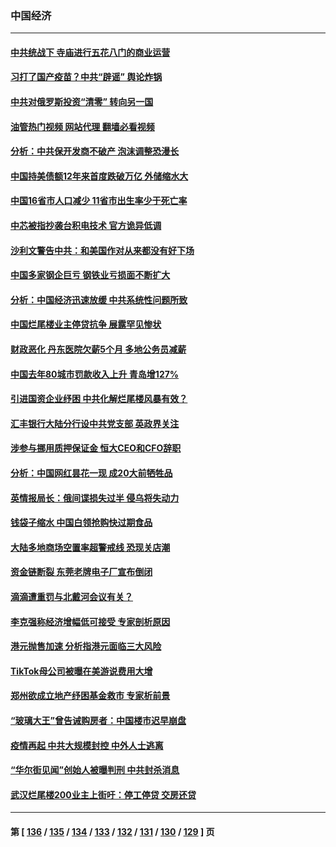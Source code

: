 ### 中国经济
---
#### [中共统战下 寺庙进行五花八门的商业运营](../../pages/ncid283/n13788204.md?07250845) 
#### [习打了国产疫苗？中共“辟谣” 舆论炸锅](../../pages/ncid283/n13788211.md?07250845) 
#### [中共对俄罗斯投资“清零” 转向另一国](../../pages/ncid283/n13788094.md?07250845) 
#### [油管热门视频 网站代理 翻墙必看视频](http://209.222.30.114:81/youtube.html?07250845)
#### [分析：中共保开发商不破产 泡沫调整恐漫长](../../pages/ncid283/n13788069.md?07250845) 
#### [中国持美债额12年来首度跌破万亿 外储缩水大](../../pages/ncid283/n13787993.md?07250845) 
#### [中国16省市人口减少 11省市出生率少于死亡率](../../pages/ncid283/n13787976.md?07250845) 
#### [中芯被指抄袭台积电技术 官方诡异低调](../../pages/ncid283/n13787259.md?07250845) 
#### [沙利文警告中共：和美国作对从来都没有好下场](../../pages/ncid283/n13787840.md?07250845) 
#### [中国多家钢企巨亏 钢铁业亏损面不断扩大](../../pages/ncid283/n13787859.md?07250845) 
#### [分析：中国经济迅速放缓 中共系统性问题所致](../../pages/ncid283/n13787310.md?07250845) 
#### [中国烂尾楼业主停贷抗争 展露罕见惨状](../../pages/ncid283/n13787794.md?07250845) 
#### [财政恶化 丹东医院欠薪5个月 多地公务员减薪](../../pages/ncid283/n13787612.md?07250845) 
#### [中国去年80城市罚款收入上升 青岛增127%](../../pages/ncid283/n13787389.md?07250845) 
#### [引进国资企业纾困 中共化解烂尾楼风暴有效？](../../pages/ncid283/n13787083.md?07250845) 
#### [汇丰银行大陆分行设中共党支部 英政界关注](../../pages/ncid283/n13787349.md?07250845) 
#### [涉参与挪用质押保证金 恒大CEO和CFO辞职](../../pages/ncid283/n13787348.md?07250845) 
#### [分析：中国网红昙花一现 成20大前牺牲品](../../pages/ncid283/n13787318.md?07250845) 
#### [英情报局长：俄间谍损失过半 侵乌将失动力](../../pages/ncid283/n13787194.md?07250845) 
#### [钱袋子缩水 中国白领抢购快过期食品](../../pages/ncid283/n13787025.md?07250845) 
#### [大陆多地商场空置率超警戒线 恐现关店潮](../../pages/ncid283/n13786963.md?07250845) 
#### [资金链断裂 东莞老牌电子厂宣布倒闭](../../pages/ncid283/n13786874.md?07250845) 
#### [滴滴遭重罚与北戴河会议有关？](../../pages/ncid283/n13786849.md?07250845) 
#### [李克强称经济增幅低可接受 专家剖析原因](../../pages/ncid283/n13786752.md?07250845) 
#### [港元抛售加速 分析指港元面临三大风险](../../pages/ncid283/n13786601.md?07250845) 
#### [TikTok母公司被曝在美游说费用大增](../../pages/ncid283/n13786384.md?07250845) 
#### [郑州欲成立地产纾困基金救市 专家析前景](../../pages/ncid283/n13786500.md?07250845) 
#### [“玻璃大王”曾告诫购房者：中国楼市迟早崩盘](../../pages/ncid283/n13786463.md?07250845) 
#### [疫情再起 中共大规模封控 中外人士逃离](../../pages/ncid283/n13786151.md?07250845) 
#### [“华尔街见闻”创始人被曝判刑 中共封杀消息](../../pages/ncid283/n13786360.md?07250845) 
#### [武汉烂尾楼200业主上街吁：停工停贷 交房还贷](../../pages/ncid283/n13786152.md?07250845) 

---
#### 第 [ [136](./136.md?07250845) / [135](./135.md?07250845) / [134](./134.md?07250845) / [133](./133.md?07250845) / [132](./132.md?07250845) / [131](./131.md?07250845) / [130](./130.md?07250845) / [129](./129.md?07250845) ] 页

